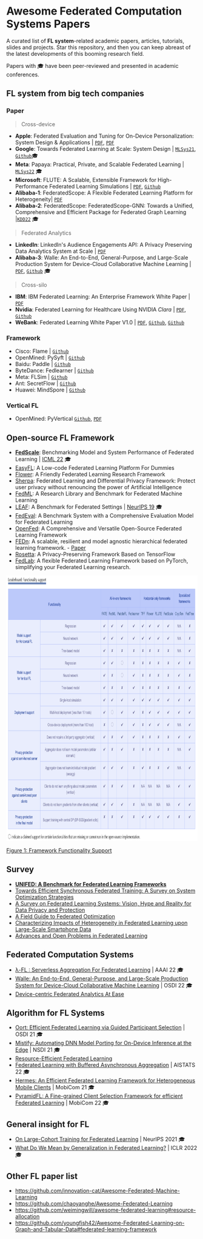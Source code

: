 
# Awesome Federated Computation Systems Papers

A curated list of **FL system**-related academic papers, articles, tutorials, slides and projects. 
Star this repository, and then you can keep abreast of the latest developments of this booming research field. 

Papers with 🎓 have been peer-reviewed and presented in academic conferences.

## FL system from big tech companies
### Paper

>Cross-device

- **Apple**:  Federated Evaluation and Tuning for On-Device Personalization: System Design & Applications | [`PDF`](https://arxiv.org/pdf/2102.08503.pdf), [`PDF`](https://docs-assets.developer.apple.com/ml-research/papers/learning-with-privacy-at-scale.pdf)
- **Google**: Towards Federated Learning at Scale: System Design | [`MLSys21`](https://arxiv.org/abs/1902.01046), [`Github`](https://www.tensorflow.org/federated)🎓
- **Meta**: Papaya: Practical, Private, and Scalable Federated Learning | [`MLSys22`](https://arxiv.org/abs/2111.04877) 🎓
- **Microsoft**:  FLUTE: A Scalable, Extensible Framework for High-Performance Federated Learning Simulations | [`PDF`](https://arxiv.org/abs/2203.13789), [`Github`](https://github.com/microsoft/msrflute)
- **Alibaba-1**:  FederatedScope: A Flexible Federated Learning Platform for Heterogeneity| [`PDF`](https://arxiv.org/pdf/2204.05011.pdf)
- **Alibaba-2**:  FederatedScope: FederatedScope-GNN: Towards a Unified, Comprehensive and Efficient Package for Federated Graph Learning |[`KDD22`](https://arxiv.org/abs/2204.05562) 🎓



> Federated Analytics
- **LinkedIn**: LinkedIn's Audience Engagements API: A Privacy Preserving Data Analytics System at Scale | 
[`PDF`](https://arxiv.org/abs/2002.05839)
- **Alibaba-3**:  Walle: An End-to-End, General-Purpose, and Large-Scale Production System for Device-Cloud Collaborative Machine Learning | [`PDF`](https://www.usenix.org/system/files/osdi22-lv.pdf), [`Github`](https://github.com/alibaba/MNN) 🎓




>Cross-silo

- **IBM**: IBM Federated Learning: An Enterprise Framework White Paper | [`PDF`](https://arxiv.org/pdf/2007.10987.pdf)
- **Nvidia**:  Federated Learning for Healthcare Using NVIDIA *Clara* | [`PDF`](https://developer.download.nvidia.com/CLARA/Federated-Learning-Training-for-Healthcare-Using-NVIDIA-Clara.pdf), [`Github`](https://github.com/NVIDIA/NVFlare)
- **WeBank**:  Federated Learning White Paper V1.0 | [`PDF`](​​https://aisp-1251170195.cos.ap-hongkong.myqcloud.com/fedweb/1552917186945.pdf),  [`Github`](https://github.com/FederatedAI/FATE), [`Github`](https://github.com/FederatedAI/KubeFATE)


### Framework
- Cisco: Flame | [`Github`](https://github.com/cisco-open/flame)
- OpenMined: PySyft | [`Github`](https://github.com/OpenMined/PySyft)
- Baidu: Paddle | [`Github`](https://github.com/PaddlePaddle/PaddleFL)
- ByteDance: Fedlearner | [`Github`](https://github.com/bytedance/fedlearner)
- Meta: FLSim | [`Github`](https://github.com/facebookresearch/FLSim)
- Ant: SecretFlow | [`Github`](https://github.com/secretflow/secretflow)
- Huawei: MindSpore | [`Github`](https://mindspore.cn/federated)


### Vertical FL
- OpenMined: PyVertical [`Github`](https://github.com/OpenMined/PyVertical), [`PDF`](https://arxiv.org/pdf/2104.00489.pdf)

## Open-source FL Framework
- [**FedScale**](https://github.com/SymbioticLab/FedScale): Benchmarking Model and System Performance of Federated Learning | [ICML 22](https://arxiv.org/abs/2105.11367) 🎓
- [EasyFL](https://github.com/EasyFL-AI/EasyFL): A Low-code Federated Learning Platform For Dummies
- [Flower](https://flower.dev/): A Friendly Federated Learning Research Framework
- [Sherpa](https://developers.sherpa.ai/privacy-technology/): Federated Learning and Differential Privacy Framework: Protect user privacy without renouncing the power of Artificial Intelligence
- [FedML](https://fedml.ai/): A Research Library and Benchmark for Federated Machine Learning  
- [LEAF](https://github.com/TalwalkarLab/leaf): A Benchmark for Federated Settings | [NeurIPS 19](https://arxiv.org/pdf/1812.01097.pdf) 🎓
- [FedEval](https://github.com/Di-Chai/FedEval): A Benchmark System with a Comprehensive Evaluation Model for Federated Learning
- [OpenFed](https://openfed.readthedocs.io/README.html): A Comprehensive and Versatile Open-Source Federated Learning Framework
- [FEDn](https://github.com/scaleoutsystems/fedn): A scalable, resilient and model agnostic hierarchical federated learning framework. - [Paper](https://arxiv.org/abs/2103.00148)
- [Rosetta](https://github.com/LatticeX-Foundation/Rosetta): A Privacy-Preserving Framework Based on TensorFlow
- [FedLab](https://github.com/SMILELab-FL/FedLab): A flexible Federated Learning Framework based on PyTorch, simplifying your Federated Learning research.




<p align="center">
<img src="framework-summary.png" width="1000" height="700"/>
</p>

[Figure 1: Framework Functionality Support](https://unifedbenchmark.github.io/leaderboard/index.html)



## Survey 
- [**UNIFED: A Benchmark for Federated Learning Frameworks**](https://unifedbenchmark.github.io/)
- [Towards Efficient Synchronous Federated Training: A Survey on System Optimization Strategies](https://arxiv.org/abs/2109.03999)
- [A Survey on Federated Learning Systems: Vision, Hype and Reality for Data Privacy and Protection](https://arxiv.org/pdf/1907.09693.pdf)
- [A Field Guide to Federated Optimization](https://arxiv.org/abs/2107.06917)
- [Characterizing Impacts of Heterogeneity in Federated Learning upon Large-Scale Smartphone Data](https://arxiv.org/pdf/2006.06983.pdf)
- [Advances and Open Problems in Federated Learning](https://arxiv.org/pdf/1912.04977.pdf)

## Federated Computation Systems 
- [λ-FL : Serverless Aggregation For Federated Learning](https://federated-learning.org/fl-aaai-2022/Papers/FL-AAAI-22_paper_44.pdf) | AAAI 22 🎓
- [Walle: An End-to-End, General-Purpose, and Large-Scale Production System for Device-Cloud Collaborative Machine Learning](https://www.usenix.org/system/files/osdi22-lv.pdf) | OSDI 22 🎓
- [Device-centric Federated Analytics At Ease](https://arxiv.org/pdf/2206.11491.pdf)


## Algorithm for FL Systems
- [Oort: Efficient Federated Learning via Guided Participant Selection](https://www.usenix.org/conference/osdi21/presentation/lai) | OSDI 21 🎓
- [Mistify: Automating DNN Model Porting for On-Device Inference at the Edge](https://www.usenix.org/conference/nsdi21/presentation/guo) | NSDI 21 🎓
- [Resource-Efficient Federated Learning](https://arxiv.org/abs/2111.01108)
- [Federated Learning with Buffered Asynchronous Aggregation](https://arxiv.org/abs/2106.06639?fbclid=IwAR2MqphvE6-_caw-MuXcjgHnFSXhJFdtbmqSEW92m-v_xeZCXXMJuqYx6Hs) | AISTATS 22 🎓
- [Hermes: An Efficient Federated Learning Framework for Heterogeneous Mobile Clients](https://sites.duke.edu/angli/files/2021/10/2021_Mobicom_Hermes_v1.pdf) | MobiCom 21 🎓
- [PyramidFL: A Fine-grained Client Selection Framework for efficient Federated Learning](https://cse.msu.edu/~caozc/papers/mobicom22-li.pdf) | MobiCom 22 🎓

## General insight for FL
- [On Large-Cohort Training for Federated Learning](https://openreview.net/forum?id=Kb26p7chwhf) | NeurIPS 2021 🎓
- [What Do We Mean by Generalization in Federated Learning?](https://openreview.net/forum?id=VimqQq-i_Q) | ICLR 2022 🎓

## Other FL paper list
- https://github.com/innovation-cat/Awesome-Federated-Machine-Learning
- https://github.com/chaoyanghe/Awesome-Federated-Learning
- https://github.com/weimingwill/awesome-federated-learning#resource-allocation
- https://github.com/youngfish42/Awesome-Federated-Learning-on-Graph-and-Tabular-Data#federated-learning-framework



